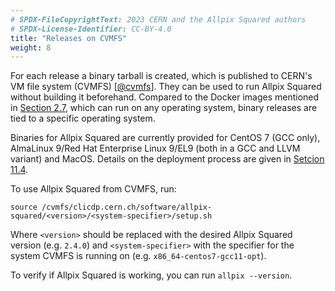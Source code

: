 ```yaml
---
# SPDX-FileCopyrightText: 2023 CERN and the Allpix Squared authors
# SPDX-License-Identifier: CC-BY-4.0
title: "Releases on CVMFS"
weight: 8
---
```


For each release a binary tarball is created, which is published to CERN's VM file system (CVMFS) \[[@cvmfs]\]. They can be
used to run Allpix Squared without building it beforehand. Compared to the Docker images mentioned in
[Section 2.7](./07_docker_images.md), which can run on any operating system, binary releases are tied to a specific operating
system.

Binaries for Allpix Squared are currently provided for CentOS 7 (GCC only), AlmaLinux 9/Red Hat Enterprise Linux 9/EL9 (both in a GCC and LLVM variant) and MacOS.
Details on the deployment process are given in [Setcion 11.4](../11_devtools/04_deployment.md).

To use Allpix Squared from CVMFS, run:

```shell
source /cvmfs/clicdp.cern.ch/software/allpix-squared/<version>/<system-specifier>/setup.sh
```

Where `<version>` should be replaced with the desired Allpix Squared version (e.g. `2.4.0`) and `<system-specifier>` with the
specifier for the system CVMFS is running on (e.g. `x86_64-centos7-gcc11-opt`).

To verify if Allpix Squared is working, you can run `allpix --version`.


[@cvmfs]: https://pos.sissa.it/070/052/
